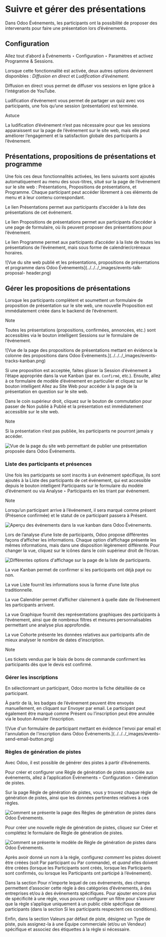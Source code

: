# Suivre et gérer des présentations

Dans Odoo Événements, les participants ont la possibilité de proposer des
intervenants pour faire une présentation lors d’événements.

## Configuration

Allez tout d’abord à Événements ‣ Configuration ‣ Paramètres et activez
Programme & Sessions.

Lorsque cette fonctionnalité est activée, deux autres options deviennent
disponibles : _Diffusion en direct_ et _Ludification d’événement_.

Diffusion en direct vous permet de diffuser vos sessions en ligne grâce à
l’intégration de YouTube.

Ludification d’événement vous permet de partager un quiz avec vos
participants, une fois qu’une session (présentation) est terminée.

Astuce

La ludification d’événement n’est pas nécessaire pour que les sessions
apparaissent sur la page de l’événement sur le site web, mais elle peut
améliorer l’engagement et la satisfaction globale des participants à
l’événement.

## Présentations, propositions de présentations et programme

Une fois ces deux fonctionnalités activées, les liens suivants sont ajoutés
automatiquement au menu des sous-titres, situé sur la page de l’événement sur
le site web : Présentations, Propositions de présentations, et Programme.
Chaque participant peut accéder librement à ces éléments de menu et à leur
contenu correspondant.

Le lien Présentations permet aux participants d’accéder à la liste des
présentations de cet événement.

Le lien Propositions de présentations permet aux participants d’accéder à une
page de formulaire, où ils peuvent proposer des présentations pour
l’événement.

Le lien Programme permet aux participants d’accéder à la liste de toutes les
présentations de l’événement, mais sous forme de calendrier/créneaux horaires.

![Vue du site web publié et les présentations, propositions de présentations
et programme dans Odoo Événements](../../../_images/events-talk-proposal-
header.png)

## Gérer les propositions de présentations

Lorsque les participants complètent et soumettent un formulaire de proposition
de présentation sur le site web, une nouvelle Proposition est immédiatement
créée dans le backend de l’événement.

Note

Toutes les présentations (propositions, confirmées, annoncées, etc.) sont
accessibles via le bouton intelligent Sessions sur le formulaire de
l’événement.

![Vue de la page des propositions de présentations mettant en évidence la
colonne des propositions dans Odoo Événements.](../../../_images/events-
tracks-kanban.png)

Si une proposition est acceptée, faites glisser la Session d’événement à
l’étape appropriée dans la vue Kanban (par ex. `Confirmé`, etc.). Ensuite,
allez à ce formulaire de modèle d’événement en particulier et cliquez sur le
bouton intelligent Allez au Site Web pour accéder à la page de la présentation
en question sur le site web.

Dans le coin supérieur droit, cliquez sur le bouton de commutation pour passer
de Non publié à Publié et la présentation est immédiatement accessible sur le
site web.

Note

Si la présentation n’est pas publiée, les participants ne pourront jamais y
accéder.

![Vue de la page du site web permettant de publier une présentation proposée
dans Odoo Événements.](../../../_images/events-tracks-publish.png)

### Liste des participants et présences

Une fois les participants se sont inscrits à un événement spécifique, ils sont
ajoutés à la Liste des participants de cet événement, qui est accessible
depuis le bouton intelligent Participants sur le formulaire du modèle
d’événement ou via Analyse ‣ Participants en les triant par événement.

Note

Lorsqu’un participant arrive à l’événement, il sera marqué comme présent
(Présence confirmée) et le statut de ce participant passera à Présent.

![Aperçu des événements dans la vue kanban dans Odoo
Événements.](../../../_images/events-attendees-smartbutton.png)

Lors de l’analyse d’une liste de participants, Odoo propose différentes façons
d’afficher les informations. Chaque option d’affichage présente les mêmes
informations, mais dans une disposition légèrement différente. Pour changer la
vue, cliquez sur le icônes dans le coin supérieur droit de l’écran.

![Différentes options d'affichage sur la page de la liste de
participants.](../../../_images/events-attendees-view-options.png)

La vue Kanban permet de confirmer si les participants ont déjà payé ou non.

La vue Liste fournit les informations sous la forme d’une liste plus
traditionnelle.

La vue Calendrier permet d’afficher clairement à quelle date de l’événement
les participants arrivent.

La vue Graphique fournit des représentations graphiques des participants à
l’événement, ainsi que de nombreux filtres et mesures personnalisables
permettant une analyse plus approfondie.

La vue Cohorte présente les données relatives aux participants afin de mieux
analyser le nombre de dates d’inscription.

Note

Les tickets vendus par le biais de bons de commande confirment les
participants dès que le devis est confirmé.

### Gérer les inscriptions

En sélectionnant un participant, Odoo montre la fiche détaillée de ce
participant.

À partir de là, les badges de l’événement peuvent être envoyés manuellement,
en cliquant sur Envoyer par email. Le participant peut également être marqué
comme Présent ou l’inscription peut être annulée via le bouton Annuler
l’inscription.

![Vue d'un formulaire de participant mettant en évidence l'envoi par email et
l'annulation de l'inscription dans Odoo Événements.](../../../_images/events-
send-email-button.png)

### Règles de génération de pistes

Avec Odoo, il est possible de générer des pistes à partir d’événements.

Pour créer et configurer une Règle de génération de pistes associée aux
événements, allez à l’application Événements ‣ Configuration ‣ Génération de
pistes.

Sur la page Règle de génération de pistes, vous y trouvez chaque règle de
génération de pistes, ainsi que les données pertinentes relatives à ces
règles.

![Comment se présente la page des Règles de génération de pistes dans Odoo
Événements.](../../../_images/events-lead-generation-rule-page.png)

Pour créer une nouvelle règle de génération de pistes, cliquez sur Créer et
complétez le formulaire de Règle de génération de pistes.

![Comment se présente le modèle de Règle de génération de pistes dans Odoo
Événements.](../../../_images/events-lead-generation-rule-template.png)

Après avoir donné un nom à la règle, configurez _comment_ les pistes doivent
être créées (soit Par participant ou Par commande), et _quand_ elles doivent
être créées (lorsque les Participants sont créés, lorsque les Participants
sont confirmés, ou lorsque les Participants ont participé à l’événement).

Dans la section Pour n’importe lequel de ces événements, des champs permettent
d’associer cette règle à des catégories d’événements, à des entreprises et/ou
à des événements spécifiques. Pour ajouter encore plus de spécificité à une
règle, vous pouvez configurer un filtre pour s’assurer que la règle s’applique
uniquement à un public cible spécifique de participants (dans la section Si
les participants respectent ces conditions).

Enfin, dans la section Valeurs par défaut de piste, désignez un Type de piste,
puis assignez-la à une Équipe commerciale (et/ou un Vendeur) spécifique et
associez des étiquettes à la règle si nécessaire.

